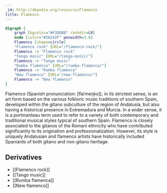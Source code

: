 ```yaml
---
_id: http://dbpedia.org/resource/Flamenco
title: Flamenco
---
```


```dot
digraph {
	graph [bgcolor="#F3DDB8" rankdir=LR]
	node [color="#26242F" penwidth=3.0]
	Flamenco [shape=circle]
	"Flamenco rock" [URL="/flamenco-rock/"]
	Flamenco -> "Flamenco rock"
	"Tango music" [URL="/tango-music/"]
	Flamenco -> "Tango music"
	"Rumba flamenca" [URL="/rumba-flamenca/"]
	Flamenco -> "Rumba flamenca"
	"New flamenco" [URL="/new-flamenco/"]
	Flamenco -> "New flamenco"
}
```

Flamenco (Spanish pronunciation: [flaˈmeŋko]), in its strictest sense, is an art form based on the various folkloric music traditions of southern Spain, developed within the gitano subculture of the region of Andalusia, but also having a historical presence in Extremadura and Murcia. In a wider sense, it is a portmanteau term used to refer to a variety of both contemporary and traditional musical styles typical of southern Spain. Flamenco is closely associated to the gitanos of the Romani ethnicity who have contributed significantly to its origination and professionalization. However, its style is uniquely Andalusian and flamenco artists have historically included Spaniards of both gitano and non-gitano heritage.

## Derivatives
- [[Flamenco rock]]
- [[Tango music]]
- [[Rumba flamenca]]
- [[New flamenco]]
